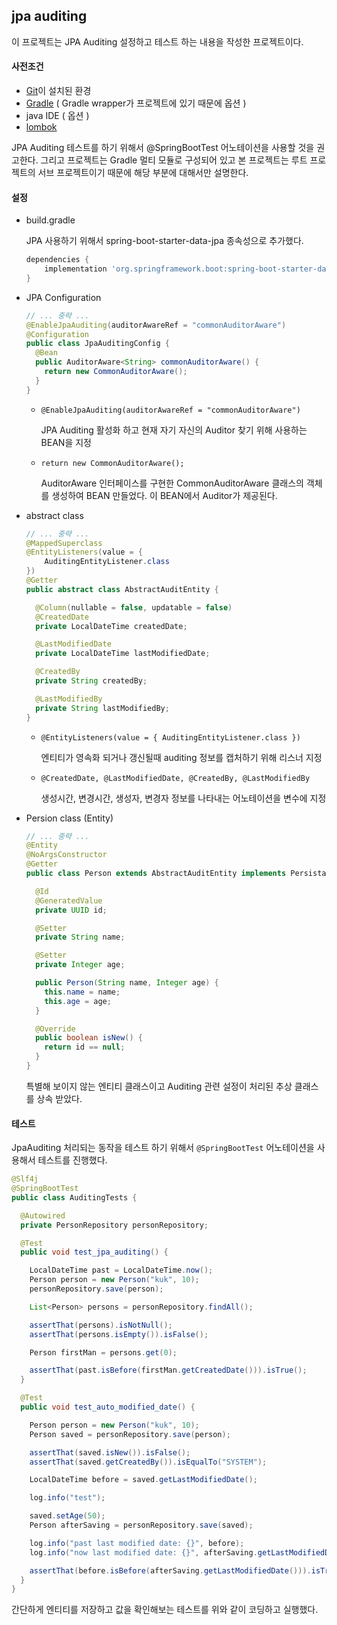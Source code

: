 
## jpa auditing

이 프로젝트는 JPA Auditing 설정하고 테스트 하는 내용을 작성한 프로젝트이다.

#### 사전조건

* [Git]이 설치된 환경
* [Gradle] ( Gradle wrapper가 프로젝트에 있기 때문에 옵션 )
* java IDE ( 옵션 )
* [lombok]

JPA Auditing 테스트를 하기 위해서 @SpringBootTest 어노테이션을 사용할 것을 권고한다. 그리고 프로젝트는 Gradle 멀티 모듈로 구성되어 있고 본 프로젝트는 루트 프로젝트의 서브 프로젝트이기 때문에 해당 부분에 대해서만 설명한다.

#### 설정

* build.gradle

  JPA 사용하기 위해서 spring-boot-starter-data-jpa 종속성으로 추가했다.

  ```gradle
  dependencies {
      implementation 'org.springframework.boot:spring-boot-starter-data-jpa'
  }
  ```

* JPA Configuration

  ```java
  // ... 중략 ...
  @EnableJpaAuditing(auditorAwareRef = "commonAuditorAware")
  @Configuration
  public class JpaAuditingConfig {
    @Bean
    public AuditorAware<String> commonAuditorAware() {
      return new CommonAuditorAware();
    }
  }
  ```

  * ```@EnableJpaAuditing(auditorAwareRef = "commonAuditorAware")```

    JPA Auditing 활성화 하고 현재 자기 자신의 Auditor 찾기 위해 사용하는 BEAN을 지정
  
  * ```return new CommonAuditorAware();```

    AuditorAware 인터페이스를 구현한 CommonAuditorAware 클래스의 객체를 생성하여 BEAN 만들었다. 이 BEAN에서 Auditor가 제공된다.

* abstract class

  ```java
  // ... 중략 ...
  @MappedSuperclass
  @EntityListeners(value = {
      AuditingEntityListener.class
  })
  @Getter
  public abstract class AbstractAuditEntity {

    @Column(nullable = false, updatable = false)
    @CreatedDate
    private LocalDateTime createdDate;

    @LastModifiedDate
    private LocalDateTime lastModifiedDate;

    @CreatedBy
    private String createdBy;

    @LastModifiedBy
    private String lastModifiedBy;
  }
  ```

  * ```@EntityListeners(value = { AuditingEntityListener.class })```

    엔티티가 영속화 되거나 갱신될때 auditing 정보를 캡처하기 위해 리스너 지정

  * ```@CreatedDate, @LastModifiedDate, @CreatedBy, @LastModifiedBy```

    생성시간, 변경시간, 생성자, 변경자 정보를 나타내는 어노테이션을 변수에 지정

* Persion class (Entity)

  ```java
  // ... 중략 ...
  @Entity
  @NoArgsConstructor
  @Getter
  public class Person extends AbstractAuditEntity implements Persistable<UUID> {

    @Id
    @GeneratedValue
    private UUID id;

    @Setter
    private String name;

    @Setter
    private Integer age;

    public Person(String name, Integer age) {
      this.name = name;
      this.age = age;
    }

    @Override
    public boolean isNew() {
      return id == null;
    }
  }
  ```

  특별해 보이지 않는 엔티티 클래스이고 Auditing 관련 설정이 처리된 추상 클래스를 상속 받았다.

#### 테스트

  JpaAuditing 처리되는 동작을 테스트 하기 위해서 ```@SpringBootTest``` 어노테이션을 사용해서 테스트를 진행했다.

  ```java
  @Slf4j
  @SpringBootTest
  public class AuditingTests {

    @Autowired
    private PersonRepository personRepository;

    @Test
    public void test_jpa_auditing() {

      LocalDateTime past = LocalDateTime.now();
      Person person = new Person("kuk", 10);
      personRepository.save(person);

      List<Person> persons = personRepository.findAll();

      assertThat(persons).isNotNull();
      assertThat(persons.isEmpty()).isFalse();

      Person firstMan = persons.get(0);

      assertThat(past.isBefore(firstMan.getCreatedDate())).isTrue();
    }

    @Test
    public void test_auto_modified_date() {

      Person person = new Person("kuk", 10);
      Person saved = personRepository.save(person);

      assertThat(saved.isNew()).isFalse();
      assertThat(saved.getCreatedBy()).isEqualTo("SYSTEM");

      LocalDateTime before = saved.getLastModifiedDate();

      log.info("test");

      saved.setAge(50);
      Person afterSaving = personRepository.save(saved);

      log.info("past last modified date: {}", before);
      log.info("now last modified date: {}", afterSaving.getLastModifiedDate());

      assertThat(before.isBefore(afterSaving.getLastModifiedDate())).isTrue();
    }
  }
  ```

  간단하게 엔티티를 저장하고 값을 확인해보는 테스트를 위와 같이 코딩하고 실행했다.

[Git]: https://git-scm.com/
[Gradle]: https://gradle.org/
[lombok]: https://projectlombok.org/
